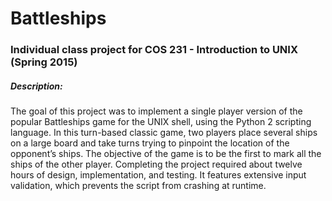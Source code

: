 # Battleships

### Individual class project for COS 231 - Introduction to UNIX (Spring 2015)

##### Description:
The goal of this project was to implement a single player version of the popular Battleships game for the UNIX shell, using the Python 2 scripting language. In this turn-based classic game, two players place several ships on a large board and take turns trying to pinpoint the location of the opponent’s ships. The objective of the game is to be the first to mark all the ships of the other player. Completing the project required about twelve hours of design, implementation, and testing. It features extensive input validation, which prevents the script from crashing at runtime.

